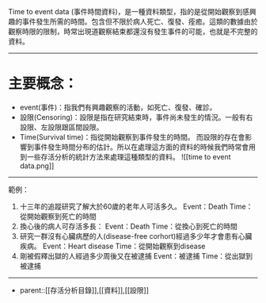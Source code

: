 Time to event data (事件時間資料)，是一種資料類型，指的是從開始觀察到感興趣的事件發生所需的時間。包含但不限於病人死亡、復發、痊癒。這類的數據由於觀察時限的限制，時常出現道觀察結束都還沒有發生事件的可能，也就是不完整的資料。
- - -
# 主要概念：
- event(事件)：指我們有興趣觀察的活動，如死亡、復發、確診。
- 設限(Censoring)：設限是指在研究結束時，事件尚未發生的情況。一般有右設限、左設限跟區間設限。
- Time(Survival time)：指從開始觀察到事件發生的時間。
而設限的存在會影響到事件發生時間分布的估計。所以在處理這方面的資料的時候我們時常會用到一些存活分析的統計方法來處理這種類型的資料。
![[time to event data.png]]
- - -
範例：
1. 十三年的追蹤研究了解大於60歲的老年人可活多久。
	Event：Death
	Time：從開始觀察到死亡的時間
2. 換心後的病人可存活多長：
	Event：Death
	Time：從換心到死亡的時間
3. 研究一群沒有心臟病歷的人(disease-free corhort)經過多少年才會患有心臟疾病。
	Event：Heart disease
	Time：從開始觀察到disease
4. 剛被假釋出獄的人經過多少周後又在被逮捕
	Event：被逮捕
	Time：從出獄到被逮捕
- - -
- parent::[[存活分析目錄]],[[資料]],[[設限]]
